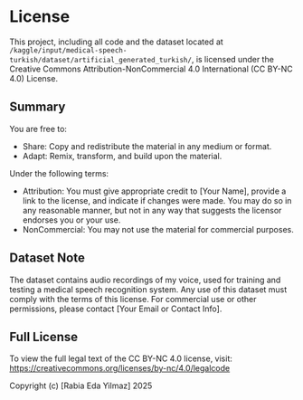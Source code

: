# License

This project, including all code and the dataset located at `/kaggle/input/medical-speech-turkish/dataset/artificial_generated_turkish/`, is licensed under the Creative Commons Attribution-NonCommercial 4.0 International (CC BY-NC 4.0) License.

## Summary
You are free to:
- Share: Copy and redistribute the material in any medium or format.
- Adapt: Remix, transform, and build upon the material.

Under the following terms:
- Attribution: You must give appropriate credit to [Your Name], provide a link to the license, and indicate if changes were made. You may do so in any reasonable manner, but not in any way that suggests the licensor endorses you or your use.
- NonCommercial: You may not use the material for commercial purposes.

## Dataset Note
The dataset contains audio recordings of my voice, used for training and testing a medical speech recognition system. Any use of this dataset must comply with the terms of this license. For commercial use or other permissions, please contact [Your Email or Contact Info].

## Full License
To view the full legal text of the CC BY-NC 4.0 license, visit:
https://creativecommons.org/licenses/by-nc/4.0/legalcode

Copyright (c) [Rabia Eda Yilmaz] 2025
